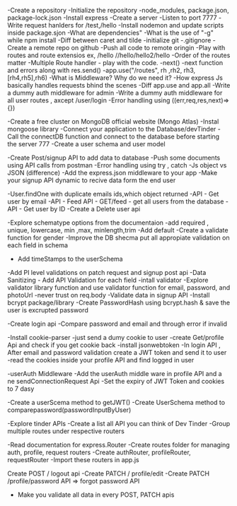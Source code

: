 -Create a repository
-Initialize the repository
-node_modules, package.json, package-lock.json
-Install express
-Create a server
-Listen to port 7777
-Write request hanlders for /test,/hello 
-Install nodemon and update scripts inside package.sjon
-What are dependencies"
-What is the use of "-g" while npm install
-Diff between caret and tilde
-initialize git
-.gitignore
-Create a remote repo on github
-Push all code to remote oringin
-Play with routes and route extensios ex, /hello //hello/hello2/hello 
-Order of the routes matter
-Multiple Route handler - play with the code.
-next()
-next  function and errors along with res.send()
-app.use("/routes", rh ,rh2, rh3, [rh4,rh5],rh6)
-What is Middleware? Why do we need it?
-How express Js basically handles requests bhind the scenes
-Diff app.use and app.all
-Write a  dummy auth middleware for admin
-Write a dummy auth middleware for all user routes , axcept /user/login
-Error handling using ((err,req,res,next)=>{})

-Create a free cluster on MongoDB official website (Mongo Atlas)
-Instal mongoose library
-Connect your application to the Database/devTinder
-Call the connectDB function and connect to the database before starting the server 777
-Create a user schema and user model

-Create Post/signup API to add data to database
-Push some documents using API calls from postman
-Error handling using try , catch
-Js object vs JSON (difference)
-Add the express.json middleware to your app
-Make your signup API dynamic to recive data form the end user


-User.findOne with duplicate emails ids,which object returned 
-API - Get user by email
-API - Feed API - GET/feed - get all users from  the database 
-API - Get user by ID 
-Create a Delete user api


-Explore schematype options from the documentaion
-add required , unique, lowercase, min ,max, minlength,trim 
-Add default 
-Create a validate function for gender
-Improve the DB shecma put all appropiate validation on each field in schema 
- Add timeStamps to the userSchema

-Add PI level validations on patch request and signup post api
-Data Sanitizing - Add API Validation for each field 
-intall validator
-Explore validator library function and use validator function for email, password, and photoUrl
-never trust on req.body
-Validate data in signup API
-Install bcrypt package/library
-Create PasswordHash using bcrypt.hash & save the user is excrupted  password

-Create login api
-Compare password and email and through error if invalid

-Install cookie-parser
-just send a dumy cookie to user
-create Get/profile Api and check if you get cookie back
-install jsonwebtoken
-In login API , After email and password validation create a JWT token and send it to user 
-read the cookies inside your profile API and find logged in user

-userAuth Middleware 
-Add the userAuth middle ware in profile API and a ne sendConnectionRequest Api
-Set the expiry of JWT Token and cookies to 7 dasy 

-Create a userScema method to getJWT()
-Create UserSchema method to comparepassword(passwordInputByUser)


-Explore tinder APIs
-Create a list all API you can think of Dev Tinder
-Group multiple routes under respective routers 

-Read documentation for express.Router
-Create routes folder for managing auth, profile, request routers
-Create authRouter, profileRouter, requestRouter
-Import these routers in app.js

Create POST / logout api
-Create PATCH  / profile/edit
-Create PATCH /profile/password API => forgot password API 
- Make you validate all data in every POST, PATCH apis 
